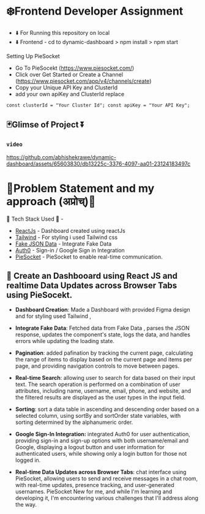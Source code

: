 
# ❄️Frontend Developer Assignment


- ⬇️ For Running this repository on local 
- ⬇️ Frontend - cd to dynamic-dashboard > npm install > npm start

Setting Up  PieSocket

- Go To PieSocekt (https://www.piesocket.com/)
- Click over Get Started or Create a Channel (https://www.piesocket.com/app/v4/channels/create)
- Copy your Unique API Key and ClusterId
- add your own apiKey and ClusterId replace
    
`` const clusterId = "Your Cluster Id";
   const apiKey = "Your API Key";
``


## 🃏Glimse of Project ⏬

### `video `  


https://github.com/abhishekrawe/dynamic-dashboard/assets/65603830/db13225c-3376-4097-aa01-23124183497c




# 🐸Problem Statement and my approach (अप्रोच्‌)🐸

🐸 Tech Stack Used 🐸 -
- [ReactJs](https://react.dev/) - Dashboard created using reactJs
- [Tailwind](https://tailwindcss.com/docs/) - For styling i used Tailwind css
- [Fake JSON Data](https://jsonplaceholder.typicode.com/) - Integrate Fake Data 
- [Auth0](https://auth0.com/) - Sign-in / Google Sign in Integration
- [PieSocket](https://www.piesocket.com/) - PieSocket to enable real-time communication.


## 💜 Create an Dashbooard using React JS and realtime Data Updates across Browser Tabs using PieSocekt.

 - **Dashboard Creation**: Made a Dashboard with provided Figma design and for styling used Tailwind ,

 - **Integrate Fake Data**: Fetched data from Fake Data , parses the JSON response, updates the component's state, logs the data, and handles errors while updating the loading state.

 - **Pagination**: added pafination by tracking the current page, calculating the range of items to display based on the current page and items per page, and providing navigation controls to move between pages.

 - **Real-time Search**: allowing user to search for data based on their input text. The search operation is performed on a combination of user attributes, including name, username, email, phone, and website, and the filtered results are displayed as the user types in the input field.

 - **Sorting**: sort a data table in ascending and descending order based on a selected column, using sortBy and sortOrder state variables, with sorting determined by the alphanumeric order.

 - **Google Sign-In Integration:** integrated Auth0 for user authentication, providing sign-in and sign-up options with both username/email and Google, displaying a logout button and user information for authenticated users, while showing only a login button for those not logged in.

- **Real-time Data Updates across Browser Tabs**: chat interface using PieSocket, allowing users to send and receive messages in a chat room, with real-time updates, presence tracking, and user-generated usernames. PieSocket New for me, and while I'm learning and developing it, I'm encountering various challenges that I'll address along the way.







